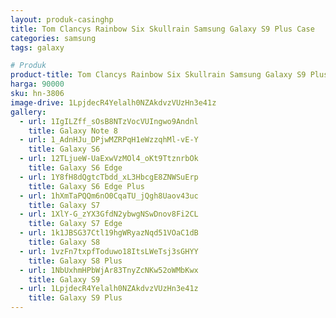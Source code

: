 ```yaml
---
layout: produk-casinghp
title: Tom Clancys Rainbow Six Skullrain Samsung Galaxy S9 Plus Case
categories: samsung
tags: galaxy

# Produk
product-title: Tom Clancys Rainbow Six Skullrain Samsung Galaxy S9 Plus Case
harga: 90000
sku: hn-3806
image-drive: 1LpjdecR4Yelalh0NZAkdvzVUzHn3e41z
gallery:
  - url: 1IgILZff_sOsB8NTzVocVUIngwo9Andnl
    title: Galaxy Note 8
  - url: 1_AdnHJu_DPjwMZRPqH1eWzzqhMl-vE-Y
    title: Galaxy S6
  - url: 12TLjueW-UaExwVzMOl4_oKt9TtznrbOk
    title: Galaxy S6 Edge
  - url: 1Y8fH8dQgtcTbdd_xL3HbcgE8ZNWSuErp
    title: Galaxy S6 Edge Plus
  - url: 1hXmTaPQQm6nO0CqaTU_jQgh8Uaov43uc
    title: Galaxy S7
  - url: 1XlY-G_zYX3GfdN2ybwgNSwDnov8Fi2CL
    title: Galaxy S7 Edge
  - url: 1k1JBSG37Ctl19hgWRyazNqd51VOaC1dB
    title: Galaxy S8
  - url: 1vzFn7txpfToduwo18ItsLWeTsj3sGHYY
    title: Galaxy S8 Plus
  - url: 1NbUxhmHPbWjAr83TnyZcNKw52oWMbKwx
    title: Galaxy S9
  - url: 1LpjdecR4Yelalh0NZAkdvzVUzHn3e41z
    title: Galaxy S9 Plus
---
```

